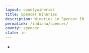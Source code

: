 ```yaml
---
layout: countywineries
title: Spencer Wineries
description: Wineries in Spencer IN
permalink: /indiana/spencer/
county: spencer
state: in
---
```

-
